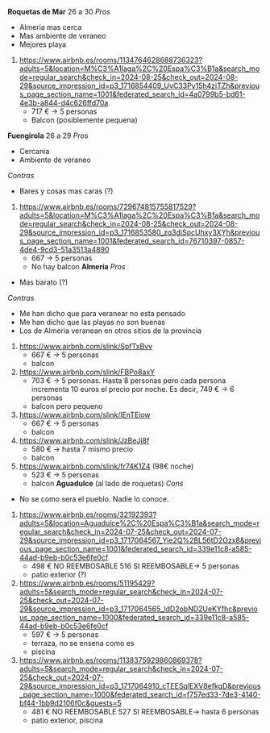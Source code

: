**Roquetas de Mar** 26 a 30
*Pros*
- Almeria mas cerca
- Mas ambiente de veraneo
- Mejores playa
1. https://www.airbnb.es/rooms/1134764628688736323?adults=5&location=M%C3%A1laga%2C%20Espa%C3%B1a&search_mode=regular_search&check_in=2024-08-25&check_out=2024-08-29&source_impression_id=p3_1716854409_UvC33Py15h4ziTZh&previous_page_section_name=1001&federated_search_id=4a0799b5-bd61-4e3b-a844-d4c626ffd70a
    - 717 € -> 5 personas
    - Balcon (posiblemente pequena)

**Fuengirola** 26 a 29
*Pros*
- Cercania
- Ambiente de veraneo

*Contras*
- Bares y cosas mas caras (?)
1. https://www.airbnb.es/rooms/729674815755817529?adults=5&location=M%C3%A1laga%2C%20Espa%C3%B1a&search_mode=regular_search&check_in=2024-08-25&check_out=2024-08-29&source_impression_id=p3_1716853580_zq3diSpcUhxy3XYh&previous_page_section_name=1001&federated_search_id=76710397-0857-4de4-9cd3-51a3513a4890
    - 667  -> 5 personas
    - No hay balcon
**Almería**
*Pros*
- Mas barato (?)

*Contras*
- Me han dicho que para veranear no esta pensado
- Me han dicho que las playas no son buenas
- Los de Almeria veranean en otros sitios de la provincia
1. https://www.airbnb.com/slink/SpfTxBvv
    - 667 € -> 5 personas
    - balcon
2. https://www.airbnb.com/slink/FBPo8axY
    - 703 € -> 5 personas. Hasta 8 personas pero cada persona incrementa 10 euros el precio por noche. Es decir, 749 € -> 6 personas
    - balcon pero pequeno
3. https://www.airbnb.com/slink/lEnTEiow 
    - 667 € -> 5 personas
    - balcon
4. https://www.airbnb.com/slink/JzBeJj8f
    - 580 € -> hasta 7 mismo precio
    - balcon
5. https://www.airbnb.com/slink/fr74K1Z4 (98€ noche)
    - 523 € -> 5 personas
    - balcon
**Aguadulce** (al lado de roquetas)
*Cons*
- No se como sera el pueblo. Nadie lo conoce.
1. https://www.airbnb.es/rooms/32192393?adults=5&location=Aguadulce%2C%20Espa%C3%B1a&search_mode=regular_search&check_in=2024-07-25&check_out=2024-07-29&source_impression_id=p3_1717064567_Yie2Q%2BL56tD2Ozx8&previous_page_section_name=1001&federated_search_id=339e11c8-a585-44ad-b9eb-b0c53e6fe0cf
    - 498 € NO REEMBOSABLE 516 SI REEMBOSABLE-> 5 personas 
    - patio exterior (?)
2. https://www.airbnb.es/rooms/51195429?adults=5&search_mode=regular_search&check_in=2024-07-25&check_out=2024-07-29&source_impression_id=p3_1717064565_ldD2obND2UeKYfhc&previous_page_section_name=1000&federated_search_id=339e11c8-a585-44ad-b9eb-b0c53e6fe0cf
    - 597 € -> 5 personas
    - terraza, no se ensena como es
    - piscina
3. https://www.airbnb.es/rooms/1138375929860869378?adults=5&search_mode=regular_search&check_in=2024-07-25&check_out=2024-07-29&source_impression_id=p3_1717064910_cTEESqlEXV8efkgD&previous_page_section_name=1000&federated_search_id=f757ed33-7de3-4140-bf44-1bb9d2106f0c&guests=5
    - 481 € NO REEMBOSABLE 527 SI REEMBOSABLE-> hasta 6 personas 
    - patio exterior, piscina